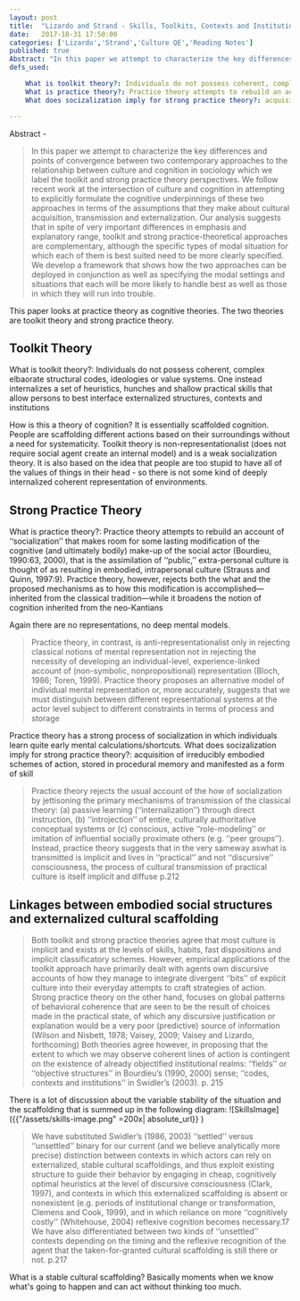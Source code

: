 ```yaml
---
layout: post
title:  "Lizardo and Strand - Skills, Toolkits, Contexts and Institutions"
date:   2017-10-31 17:50:00
categories: ['Lizardo','Strand','Culture QE','Reading Notes']
published: true
Abstract: "In this paper we attempt to characterize the key differences and points of convergence between two contemporary approaches to the relationship between culture and cognition in sociology which we label the toolkit and strong practice theory perspectives. We follow recent work at the intersection of culture and cognition in attempting to explicitly formulate the cognitive underpinnings of these two approaches in terms of the assumptions that they make about cultural acquisition, transmission and externalization. Our analysis suggests that in spite of very important differences in emphasis and explanatory range, toolkit and strong practice-theoretical approaches are complementary, although the specific types of modal situation for which each of them is best suited need to be more clearly specified. We develop a framework that shows how the two approaches can be deployed in conjunction as well as specifying the modal settings and situations that each will be more likely to handle best as well as those in which they will run into trouble."
defs_used:

    What is toolkit theory?: Individuals do not possess coherent, complex elbaorate structural codes, ideologies or value systems. One instead internalizes a set of heuristics, hunches and shallow practical skills that allow persons to best interface externalized structures, contexts and institutions
    What is practice theory?: Practice theory attempts to rebuild an account of ‘‘socialization’’ that makes room for some lasting modification of the cognitive (and ultimately bodily) make-up of the social actor (Bourdieu, 1990:63, 2000), that is the assimilation of ‘‘public,’’ extra-personal culture is thought of as resulting in embodied, intrapersonal culture (Strauss and Quinn, 1997:9). Practice theory, however, rejects both the what and the proposed mechanisms as to how this modification is accomplished—inherited from the classical tradition—while it broadens the notion of cognition inherited from the neo-Kantians
    What does socizalization imply for strong practice theory?: acquisition of irreducibly embodied schemes of action, stored in procedural memory and manifested as a form of skill 

---
```


Abstract -
>In this paper we attempt to characterize the key differences and points of convergence between two contemporary approaches to the relationship between culture and cognition in sociology which we label the toolkit and strong practice theory perspectives. We follow recent work at the intersection of culture and cognition in attempting to explicitly formulate the cognitive underpinnings of these two approaches in terms of the assumptions that they make about cultural acquisition, transmission and externalization. Our analysis suggests that in spite of very important differences in emphasis and explanatory range, toolkit and strong practice-theoretical approaches are complementary, although the specific types of modal situation for which each of them is best suited need to be more clearly specified. We develop a framework that shows how the two approaches can be deployed in conjunction as well as specifying the modal settings and situations that each will be more likely to handle best as well as those in which they will run into trouble.

This paper looks at practice theory as cognitive theories. The two theories are toolkit theory and strong practice theory.

## Toolkit Theory
<def>What is toolkit theory?: Individuals do not possess coherent, complex elbaorate structural codes, ideologies or value systems. One instead internalizes a set of heuristics, hunches and shallow practical skills that allow persons to best interface externalized structures, contexts and institutions</def>

How is this a theory of cognition? It is essentially scaffolded cognition. People are scaffolding different actions based on their surroundings without a need for systematicity. Toolkit theory is non-representationalist (does not require social agent create an internal model) and is a weak socialization theory. It is also based on the idea that people are too stupid to have all of the values of things in their head - so there is not some kind of deeply internalized coherent representation of environments.

## Strong Practice Theory
<def>What is practice theory?: Practice theory attempts to rebuild an account of ‘‘socialization’’ that makes room for some lasting modification of the cognitive (and ultimately bodily) make-up of the social actor (Bourdieu, 1990:63, 2000), that is the assimilation of ‘‘public,’’ extra-personal culture is thought of as resulting in embodied, intrapersonal culture (Strauss and Quinn, 1997:9). Practice theory, however, rejects both the what and the proposed mechanisms as to how this modification is accomplished—inherited from the classical tradition—while it broadens the notion of cognition inherited from the neo-Kantians</def>

Again there are no representations, no deep mental models.
>Practice theory, in contrast, is anti-representationalist
only in rejecting classical notions of mental representation not in rejecting the
necessity of developing an individual-level, experience-linked account of (non-symbolic, nonpropositional) representation (Bloch, 1986; Toren, 1999). Practice theory proposes an
alternative model of individual mental representation or, more accurately, suggests that we
must distinguish between different representational systems at the actor level subject to
different constraints in terms of process and storage

Practice theory has a strong process of socialization in which individuals learn quite early mental calculations/shortcuts.
<def>What does socizalization imply for strong practice theory?: acquisition of irreducibly embodied schemes of action, stored in procedural memory and manifested as a form of skill </def>

>Practice theory rejects the usual account of the how of socialization by jettisoning the primary mechanisms of transmission of the classical theory: (a) passive learning (‘‘internalization’’) through direct instruction, (b) ‘‘introjection’’ of entire, culturally authoritative conceptual systems or (c) conscious, active ‘‘role-modeling’’ or imitation of influential socially proximate others (e.g. ‘‘peer groups’’). Instead, practice theory suggests that in the very sameway aswhat is transmitted is implicit and lives in ‘‘practical’’ and not ‘‘discursive’’ consciousness, the process of cultural transmission of practical culture is itself implicit and diffuse p.212

## Linkages between embodied social structures and externalized cultural scaffolding

>Both toolkit and strong practice theories agree that most
culture is implicit and exists at the levels of skills, habits, fast dispositions and implicit
classificatory schemes. However, empirical applications of the toolkit approach have primarily
dealt with agents own discursive accounts of how they manage to integrate divergent ‘‘bits’’ of
explicit culture into their everyday attempts to craft strategies of action. Strong practice theory on
the other hand, focuses on global patterns of behavioral coherence that are seen to be the result of
choices made in the practical state, of which any discursive justification or explanation would be
a very poor (predictive) source of information (Wilson and Nisbett, 1978; Vaisey, 2009; Vaisey
and Lizardo, forthcoming) Both theories agree however, in proposing that the extent to which we
may observe coherent lines of action is contingent on the existence of already objectified
institutional realms: ‘‘fields’’ or ‘‘objective structures’’ in Bourdieu’s (1990, 2000) sense;
‘‘codes, contexts and institutions’’ in Swidler’s (2003). p. 215

There is a lot of discussion about the variable stability  of the situation and the scaffolding that is summed up in the following diagram:
![SkillsImage]({{"/assets/skills-image.png" =200x| absolute_url}} )


>We have substituted Swidler’s (1986, 2003) ‘‘settled’’ versus ‘‘unsettled’’ binary for our
current (and we believe analytically more precise) distinction between contexts in which actors
can rely on externalized, stable cultural scaffoldings, and thus exploit existing structure to guide
their behavior by engaging in cheap, cognitively optimal heuristics at the level of discursive
consciousness (Clark, 1997), and contexts in which this externalized scaffolding is absent or nonexistent
(e.g. periods of institutional change or transformation, Clemens and Cook, 1999), and in
which reliance on more ‘‘cognitively costly’’ (Whitehouse, 2004) reflexive cognition becomes
necessary.17 We have also differentiated between two kinds of ‘‘unsettled’’ contexts depending
on the timing and the reflexive recognition of the agent that the taken-for-granted cultural
scaffolding is still there or not. p.217

What is a stable cultural scaffolding? Basically moments when we know what's going to happen and can act without thinking too much. 
